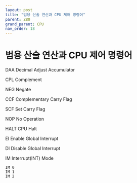 ```yaml
---
layout: post
title: "범용 산술 연산과 CPU 제어 명령어"
parent: Z80
grand_parent: CPU
nav_order: 18
---
```


# 범용 산술 연산과 CPU 제어 명령어
DAA
Decimal Adjust Accumulator

CPL
Complement

NEG
Negate

CCF
Complementary Carry Flag

SCF
Set Carry Flag

NOP
No Operation

HALT
CPU Halt

EI
Enable Global Interrupt

DI
Disable Global Interrupt

IM
Interrupt(INT) Mode

```
IM 0
IM 1
IM 2
```